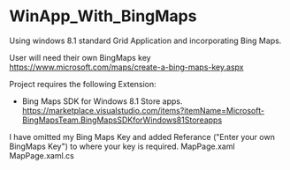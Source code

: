 # WinApp_With_BingMaps
Using windows 8.1 standard Grid Application and incorporating Bing Maps.

User will need their own BingMaps key https://www.microsoft.com/maps/create-a-bing-maps-key.aspx 

Project requires the following Extension:
- Bing Maps SDK for Windows 8.1 Store apps. https://marketplace.visualstudio.com/items?itemName=Microsoft-BingMapsTeam.BingMapsSDKforWindows81Storeapps

I have omitted my Bing Maps Key and added Referance ("Enter your own BingMaps Key") to where your key is required.
MapPage.xaml
MapPage.xaml.cs
